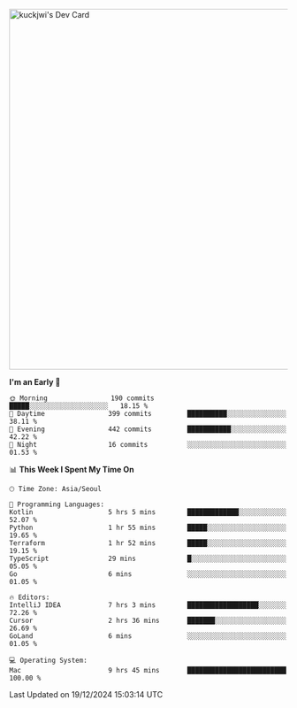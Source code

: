 <a href="https://app.daily.dev/kuckhwancho"><img src="https://api.daily.dev/devcards/v2/efef39c8028947428b3c0b486b9cd9b6.png?r=iz2&type=wide" width="652" alt="kuckjwi's Dev Card"/></a>

<!--START_SECTION:waka-->
**I'm an Early 🐤** 

```text
🌞 Morning                190 commits         █████░░░░░░░░░░░░░░░░░░░░   18.15 % 
🌆 Daytime                399 commits         ██████████░░░░░░░░░░░░░░░   38.11 % 
🌃 Evening                442 commits         ███████████░░░░░░░░░░░░░░   42.22 % 
🌙 Night                  16 commits          ░░░░░░░░░░░░░░░░░░░░░░░░░   01.53 % 
```


📊 **This Week I Spent My Time On** 

```text
🕑︎ Time Zone: Asia/Seoul

💬 Programming Languages: 
Kotlin                   5 hrs 5 mins        █████████████░░░░░░░░░░░░   52.07 % 
Python                   1 hr 55 mins        █████░░░░░░░░░░░░░░░░░░░░   19.65 % 
Terraform                1 hr 52 mins        █████░░░░░░░░░░░░░░░░░░░░   19.15 % 
TypeScript               29 mins             █░░░░░░░░░░░░░░░░░░░░░░░░   05.05 % 
Go                       6 mins              ░░░░░░░░░░░░░░░░░░░░░░░░░   01.05 % 

🔥 Editors: 
IntelliJ IDEA            7 hrs 3 mins        ██████████████████░░░░░░░   72.26 % 
Cursor                   2 hrs 36 mins       ███████░░░░░░░░░░░░░░░░░░   26.69 % 
GoLand                   6 mins              ░░░░░░░░░░░░░░░░░░░░░░░░░   01.05 % 

💻 Operating System: 
Mac                      9 hrs 45 mins       █████████████████████████   100.00 % 
```


 Last Updated on 19/12/2024 15:03:14 UTC
<!--END_SECTION:waka-->
